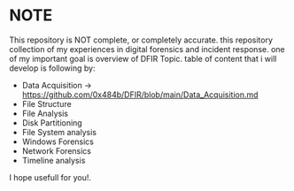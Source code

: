 # NOTE
This repository is NOT complete, or completely accurate. this repository collection of my experiences in digital forensics and incident response. one of my important goal is overview of DFIR Topic. table of content that i will develop is following by:
- Data Acquisition -> https://github.com/0x484b/DFIR/blob/main/Data_Acquisition.md
- File Structure
- File Analysis
- Disk Partitioning
- File System analysis
- Windows Forensics
- Network Forensics
- Timeline analysis

I hope usefull for you!.

